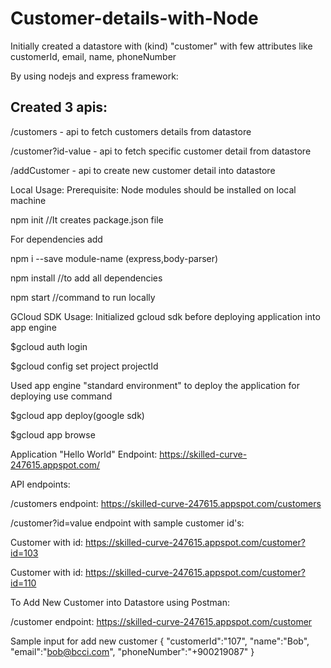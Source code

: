 # Customer-details-with-Node

Initially created a datastore with (kind) "customer" with few attributes like customerId, email, name, phoneNumber

By using nodejs and express framework:

## Created 3 apis:
/customers - api to fetch customers details from datastore

/customer?id-value - api to fetch specific customer detail from datastore

/addCustomer - api to create new customer detail into datastore


Local Usage: Prerequisite: Node modules should be installed on local machine

npm init //It creates package.json file

For dependencies add

npm i --save module-name (express,body-parser)

npm install //to add all dependencies

npm start //command to run locally

GCloud SDK Usage: Initialized gcloud sdk before deploying application into app engine

$gcloud auth login

$gcloud config set project projectId

Used app engine "standard environment" to deploy the application for deploying use command

$gcloud app deploy(google sdk)

$gcloud app browse

Application "Hello World" Endpoint: https://skilled-curve-247615.appspot.com/

API endpoints:

/customers endpoint: https://skilled-curve-247615.appspot.com/customers

/customer?id=value endpoint with sample customer id's:

Customer with id: https://skilled-curve-247615.appspot.com/customer?id=103

Customer with id: https://skilled-curve-247615.appspot.com/customer?id=110

To Add New Customer into Datastore using Postman:

/customer endpoint: https://skilled-curve-247615.appspot.com/customer

Sample input for add new customer {	"customerId":"107",	"name":"Bob",	"email":"bob@bcci.com",	"phoneNumber":"+900219087" }
